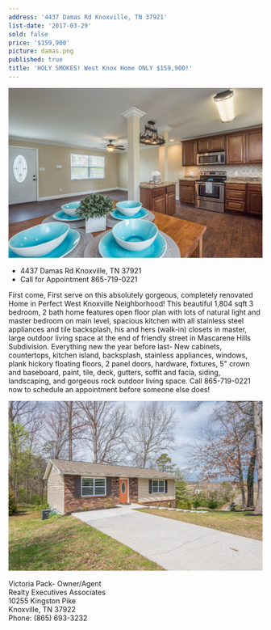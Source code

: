 ```yaml
---
address: '4437 Damas Rd Knoxville, TN 37921'
list-date: '2017-03-29'
sold: false
price: '$159,900'
picture: damas.png
published: true
title: 'HOLY SMOKES! West Knox Home ONLY $159,900!'
---
```



![](/uploads/versions/26---x----3600-2403x---.jpg)

* 4437 Damas Rd Knoxville, TN 37921
* Call for Appointment 865-719-0221

First come, First serve on this absolutely gorgeous, completely renovated Home in Perfect West Knoxville Neighborhood! This beautiful 1,804 sqft 3 bedroom, 2 bath home features open floor plan with lots of natural light and master bedroom on main level, spacious kitchen with all stainless steel appliances and tile backsplash, his and hers (walk-in) closets in master, large outdoor living space at the end of friendly street in Mascarene Hills Subdivision. Everything new the year before last- New cabinets, countertops, kitchen island, backsplash, stainless appliances, windows, plank hickory floating floors, 2 panel doors, hardware, fixtures, 5" crown and baseboard, paint, tile, deck, gutters, soffit and facia, siding, landscaping, and gorgeous rock outdoor living space. Call 865-719-0221 now to schedule an appointment before someone else does!

![](/uploads/versions/1---x----3600-2403x---.jpg)

Victoria Pack- Owner/Agent
<br>Realty Executives Associates
<br>10255 Kingston Pike
<br>Knoxville, TN 37922
<br>Phone: (865) 693-3232
